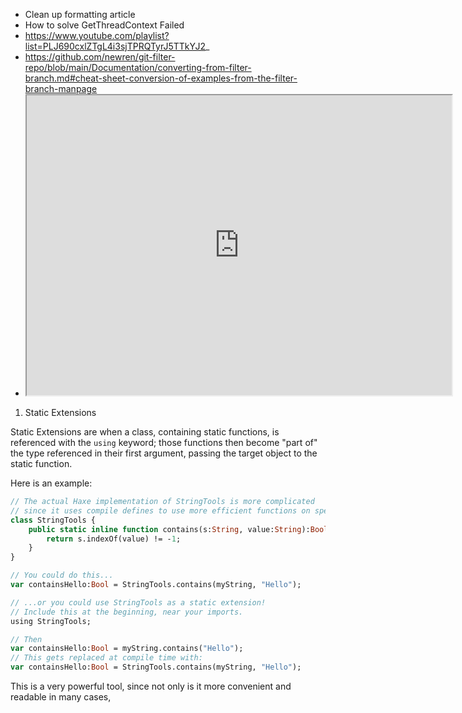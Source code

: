 - Clean up formatting article
- How to solve GetThreadContext Failed
- https://www.youtube.com/playlist?list=PLJ690cxlZTgL4i3sjTPRQTyrJ5TTkYJ2_
- https://github.com/newren/git-filter-repo/blob/main/Documentation/converting-from-filter-branch.md#cheat-sheet-conversion-of-examples-from-the-filter-branch-manpage
- <iframe src="https://www.youtube.com/embed/dXBohfjc4WA" width="680" height="480" allowfullscreen></iframe>

1. Static Extensions

Static Extensions are when a class, containing static functions, is referenced with the `using` keyword; those functions then become "part of" the type referenced in their first argument, passing the target object to the static function.

Here is an example:

```haxe
// The actual Haxe implementation of StringTools is more complicated
// since it uses compile defines to use more efficient functions on specific platforms, but you get the general idea.
class StringTools {
    public static inline function contains(s:String, value:String):Bool {
        return s.indexOf(value) != -1;
    }
}

// You could do this...
var containsHello:Bool = StringTools.contains(myString, "Hello");

// ...or you could use StringTools as a static extension!
// Include this at the beginning, near your imports.
using StringTools;

// Then 
var containsHello:Bool = myString.contains("Hello");
// This gets replaced at compile time with:
var containsHello:Bool = StringTools.contains(myString, "Hello");
```

This is a very powerful tool, since not only is it more convenient and readable in many cases, 
